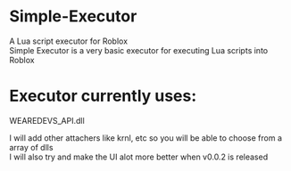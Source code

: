 # Simple-Executor
A Lua script executor for Roblox  
Simple Executor is a very basic executor for executing Lua scripts into Roblox  

# Executor currently uses:
WEAREDEVS_API.dll  

I will add other attachers like krnl, etc so you will be able to choose from a array of dlls  
I will also try and make the UI alot more better when v0.0.2 is released  
